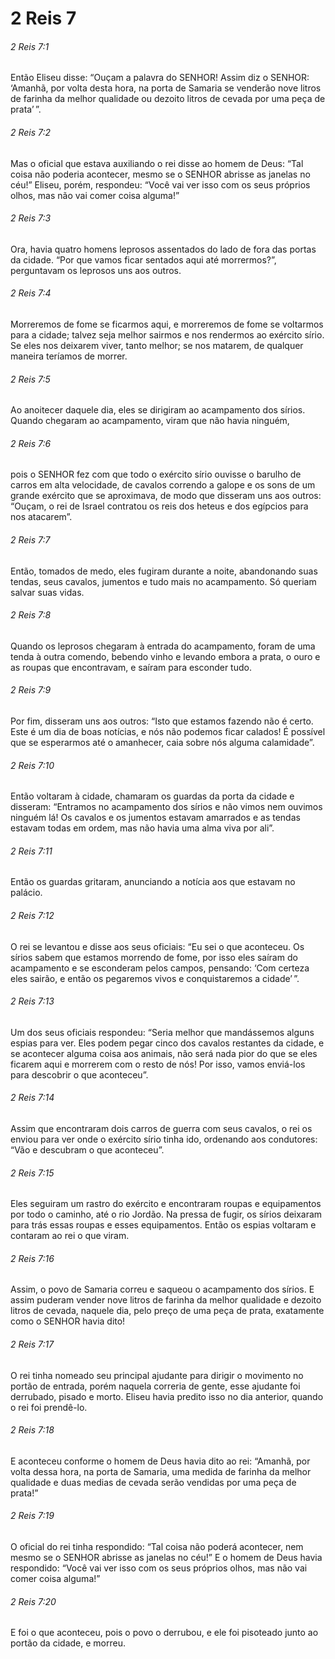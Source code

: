 # 2 Reis 7

###### 2 Reis 7:1

Então Eliseu disse: “Ouçam a palavra do SENHOR! Assim diz o SENHOR: ‘Amanhã, por volta desta hora, na porta de Samaria se venderão nove litros de farinha da melhor qualidade ou dezoito litros de cevada por uma peça de prata’ ”.

###### 2 Reis 7:2

Mas o oficial que estava auxiliando o rei disse ao homem de Deus: “Tal coisa não poderia acontecer, mesmo se o SENHOR abrisse as janelas no céu!” Eliseu, porém, respondeu: “Você vai ver isso com os seus próprios olhos, mas não vai comer coisa alguma!”

###### 2 Reis 7:3

Ora, havia quatro homens leprosos assentados do lado de fora das portas da cidade. “Por que vamos ficar sentados aqui até morrermos?”, perguntavam os leprosos uns aos outros.

###### 2 Reis 7:4

Morreremos de fome se ficarmos aqui, e morreremos de fome se voltarmos para a cidade; talvez seja melhor sairmos e nos rendermos ao exército sírio. Se eles nos deixarem viver, tanto melhor; se nos matarem, de qualquer maneira teríamos de morrer.

###### 2 Reis 7:5

Ao anoitecer daquele dia, eles se dirigiram ao acampamento dos sírios. Quando chegaram ao acampamento, viram que não havia ninguém,

###### 2 Reis 7:6

pois o SENHOR fez com que todo o exército sírio ouvisse o barulho de carros em alta velocidade, de cavalos correndo a galope e os sons de um grande exército que se aproximava, de modo que disseram uns aos outros: “Ouçam, o rei de Israel contratou os reis dos heteus e dos egípcios para nos atacarem”.

###### 2 Reis 7:7

Então, tomados de medo, eles fugiram durante a noite, abandonando suas tendas, seus cavalos, jumentos e tudo mais no acampamento. Só queriam salvar suas vidas.

###### 2 Reis 7:8

Quando os leprosos chegaram à entrada do acampamento, foram de uma tenda à outra comendo, bebendo vinho e levando embora a prata, o ouro e as roupas que encontravam, e saíram para esconder tudo.

###### 2 Reis 7:9

Por fim, disseram uns aos outros: “Isto que estamos fazendo não é certo. Este é um dia de boas notícias, e nós não podemos ficar calados! É possível que se esperarmos até o amanhecer, caia sobre nós alguma calamidade”.

###### 2 Reis 7:10

Então voltaram à cidade, chamaram os guardas da porta da cidade e disseram: “Entramos no acampamento dos sírios e não vimos nem ouvimos ninguém lá! Os cavalos e os jumentos estavam amarrados e as tendas estavam todas em ordem, mas não havia uma alma viva por ali”.

###### 2 Reis 7:11

Então os guardas gritaram, anunciando a notícia aos que estavam no palácio.

###### 2 Reis 7:12

O rei se levantou e disse aos seus oficiais: “Eu sei o que aconteceu. Os sírios sabem que estamos morrendo de fome, por isso eles saíram do acampamento e se esconderam pelos campos, pensando: ‘Com certeza eles sairão, e então os pegaremos vivos e conquistaremos a cidade’ ”.

###### 2 Reis 7:13

Um dos seus oficiais respondeu: “Seria melhor que mandássemos alguns espias para ver. Eles podem pegar cinco dos cavalos restantes da cidade, e se acontecer alguma coisa aos animais, não será nada pior do que se eles ficarem aqui e morrerem com o resto de nós! Por isso, vamos enviá-los para descobrir o que aconteceu”.

###### 2 Reis 7:14

Assim que encontraram dois carros de guerra com seus cavalos, o rei os enviou para ver onde o exército sírio tinha ido, ordenando aos condutores: “Vão e descubram o que aconteceu”.

###### 2 Reis 7:15

Eles seguiram um rastro do exército e encontraram roupas e equipamentos por todo o caminho, até o rio Jordão. Na pressa de fugir, os sírios deixaram para trás essas roupas e esses equipamentos. Então os espias voltaram e contaram ao rei o que viram.

###### 2 Reis 7:16

Assim, o povo de Samaria correu e saqueou o acampamento dos sírios. E assim puderam vender nove litros de farinha da melhor qualidade e dezoito litros de cevada, naquele dia, pelo preço de uma peça de prata, exatamente como o SENHOR havia dito!

###### 2 Reis 7:17

O rei tinha nomeado seu principal ajudante para dirigir o movimento no portão de entrada, porém naquela correria de gente, esse ajudante foi derrubado, pisado e morto. Eliseu havia predito isso no dia anterior, quando o rei foi prendê-lo.

###### 2 Reis 7:18

E aconteceu conforme o homem de Deus havia dito ao rei: “Amanhã, por volta dessa hora, na porta de Samaria, uma medida de farinha da melhor qualidade e duas medias de cevada serão vendidas por uma peça de prata!”

###### 2 Reis 7:19

O oficial do rei tinha respondido: “Tal coisa não poderá acontecer, nem mesmo se o SENHOR abrisse as janelas no céu!” E o homem de Deus havia respondido: “Você vai ver isso com os seus próprios olhos, mas não vai comer coisa alguma!”

###### 2 Reis 7:20

E foi o que aconteceu, pois o povo o derrubou, e ele foi pisoteado junto ao portão da cidade, e morreu.

